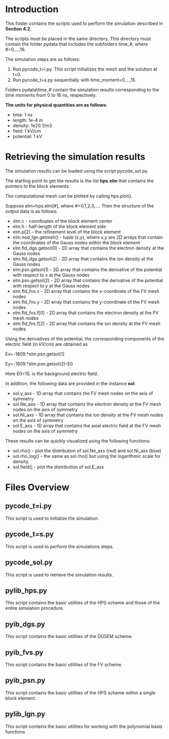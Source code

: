 # Introduction

This folder contains the scripts used to perform the simulation described in **Section 4.2**. 

The scripts must be placed in the same directory. This directory must contain the folder pydata that includes the subfolders time_#, where #=0,...,16.

The simulation steps are as follows:

1. Run pycode_t=i.py. This script initializes the mesh and the solution at t=0.
2. Run pycode_t=s.py sequentially with time_moment=0,...,15.

Folders pydata\time_# contain the simulation results corresponding to the time moments from 0 to 16 ns, respectively.

**The units for physical quantities are as follows:**
 - time: 1 ns
 - length: 1e-4 m
 - density: 1e20 1/m3
 - field: 1 kV/cm
 - potential: 1 kV

# Retrieving the simulation results

The simulation results can be loaded using the script pycode_sol.py.

The starting point to get the results is the list **hps.elm** that contains the pointers to the block elements.

The computational mesh can be plotted by calling hps.plot().

Suppose elm=hps.elm[#], where #=0,1,2,3,.... Then the structure of the output data is as follows:

 - elm.c - coordinates of the block element center
 - elm.h - half-length of the block element side
 - elm.p[2] - the refinement level of the block element 
 - elm.nod_lgn.getmsh() - tuple (x,y), where x,y are 2D arrays that contain the coordinates of the Gauss nodes within the block element
 - elm.fld_dgs.getsol(0) - 2D array that contains the electron density at the Gauss nodes
 - elm.fld_dgs.getsol(2) - 2D array that contains the ion density at the Gauss nodes
 - elm.psn.getsol(1) - 2D array that contains the derivative of the potential with respect to x at the Gauss nodes
 - elm.psn.getsol(2) - 2D array that contains the derivative of the potential with respect to y at the Gauss nodes
 - elm.fld_fvs.x - 2D array that contains the x-coordinate of the FV mesh nodes
 - elm.fld_fvs.y - 2D array that contains the y-coordinate of the FV mesh nodes
 - elm.fld_fvs.f[0] - 2D array that contains the electron density at the FV mesh nodes
 - elm.fld_fvs.f[2] - 2D array that contains the ion density at the FV mesh nodes

Using the derivatives of the potential, the corresponding components of the electric field (in kV/cm) are obtained as

Ex=-1809.\*elm.psn.getsol(1)

Ey=-1809.\*elm.psn.getsol(2)-E0

Here E0=15. is the background electric field.

In addition, the following data are provided in the instance **sol**:
- sol.y_axs - 1D array that contains the FV mesh nodes on the axis of symmetry
- sol.Ne_axs - 1D array that contains the electron density at the FV mesh nodes on the axis of symmetry
- sol.Ni_axs - 1D array that contains the ion density at the FV mesh nodes on the axis of symmetry
- sol.E_axs - 1D array that contains the axial electric field at the FV mesh nodes on the axis of symmetry

These results can be quickly visualized using the following functions:
- sol.rho() - plot the distribution of sol.Ne_axs (red) and sol.Ni_axs (blue)
- sol.rho_log() - the same as sol.rho() but using the logarithmic scale for density.
- sol.field() - plot the distribution of sol.E_axs

# Files Overview
## pycode_t=i.py
This script is used to initialize the simulation.
## pycode_t=s.py
This script is used to perform the simulations steps.
## pycode_sol.py
This script is used to retrieve the simulation results.
## pylib_hps.py
This script contains the basic utilities of the HPS scheme and those of the entire simulation procedure.
## pyib_dgs.py
This script contains the basic utilities of the DGSEM scheme.
## pyib_fvs.py
This script contains the basic utilities of the FV scheme.
## pyib_psn.py
This script contains the basic utilities of the HPS scheme within a single block element.
## pylib_lgn.py
This script contains the basic utilities for working with the polynomial basis functions.
